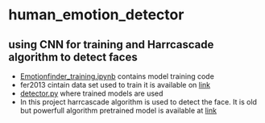 # human_emotion_detector
## using CNN for training and Harrcascade algorithm to detect faces 
- [Emotionfinder_training.ipynb](https://github.com/lordcod99/human_emotion_detector/blob/main/Emotionfinder_training.ipynb) contains model training code 
- fer2013 cintain data set used to train it is available on [link](https://www.kaggle.com/datasets/ashishpatel26/facial-expression-recognitionferchallenge)
- [detector.py](https://github.com/lordcod99/human_emotion_detector/blob/main/detector.py) where trained models are used
- In this project harrcascade algorithm is used to detect the face. It is old but powerfull algorithm pretrained model is available at [link](https://github.com/opencv/opencv/tree/master/data/haarcascades)
